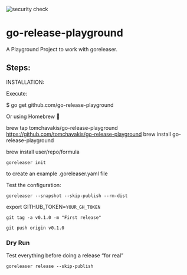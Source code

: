 ![security check](https://github.com/tomchavakis/go-release-playground/workflows/snyk_check/badge.svg?event=push)

# go-release-playground

A Playground Project to work with goreleaser.

## Steps:


INSTALLATION:

Execute:

$ go get github.com/go-release-playground

Or using Homebrew 🍺

brew tap tomchavakis/go-release-playground https://github.com/tomchavakis/go-release-playground
brew install go-release-playground

brew install user/repo/formula



`goreleaser init`

to create an example .goreleaser.yaml file

Test the configuration:

`goreleaser --snapshot --skip-publish --rm-dist`


export GITHUB_TOKEN=`YOUR_GH_TOKEN`

`git tag -a v0.1.0 -m "First release"`

`git push origin v0.1.0`


### Dry Run

Test everything before doing a release “for real”

`goreleaser release --skip-publish`